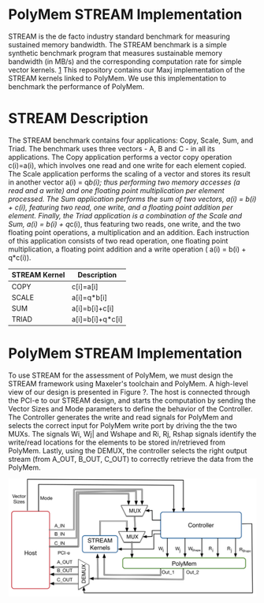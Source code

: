 PolyMem STREAM Implementation
=============================
STREAM is the de facto industry standard benchmark for measuring sustained memory bandwidth. The STREAM benchmark is a simple synthetic benchmark program that measures sustainable memory bandwidth (in MB/s) and the corresponding computation rate for simple vector kernels. [1](http://www.cs.virginia.edu/stream/ref.html)
This repository contains our Maxj implementation of the STREAM kernels linked to PolyMem. We use this implementation to benchmark the performance of PolyMem.

STREAM Description
==================
The STREAM benchmark contains four applications: Copy, Scale, Sum, and Triad. 
The benchmark uses three vectors - A, B and C - in all its applications. The Copy application performs a vector copy operation c(i)=a(i), which involves one read and one write for each element copied. The Scale application performs the scaling of a vector and stores its result in another vector a(i) = q*b(i); thus performing two memory accesses (a read and a write) and one floating point multiplication per element processed. The Sum application performs the sum of two vectors,  a(i) = b(i) + c(i), featuring two read, one write, and a floating point addition per element. Finally, the Triad application is a combination of the Scale and Sum, a(i) = b(i) + q*c(i), thus featuring two reads, one write, and the two floating point operations, a multiplication and an addition.
Each instruction of this application consists of two read operation, one floating point multiplication, a floating point addition and a write operation ( a(i) = b(i) + q*c(i)).

STREAM Kernel | Description
--------------|------------
COPY          | c[i]=a[i]
SCALE         | a[i]=q*b[i]
SUM           | a[i]=b[i]+c[i]
TRIAD         | a[i]=b[i]+q*c[i]


PolyMem STREAM Implementation
=============================
To use STREAM for the assessment of PolyMem, we must design the STREAM framework using Maxeler's toolchain and PolyMem. A high-level view of our design  is presented in Figure ?. The host is connected through the PCI-e to our STREAM design, and starts the computation by sending the Vector Sizes and Mode parameters to define the behavior of the Controller. The Controller generates the write and read signals for PolyMem and selects the correct input for PolyMem write port by driving the the two MUXs. The signals Wi, Wj| and Wshape and Ri, Rj, Rshap signals identify the write/read locations for the elements to be stored in/retrieved from PolyMem. Lastly, using the DEMUX, the controller selects the right output stream (from A_OUT, B_OUT, C_OUT) to correctly retrieve the data from the PolyMem.

![STREAM PolyMem](https://raw.githubusercontent.com/giuliostramondo/PolyMemStream/master/images/StreamImplementation.png)
